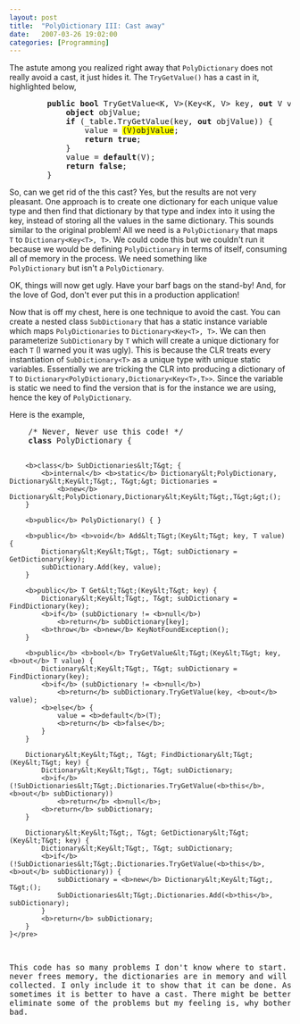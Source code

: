 ```yaml
---
layout: post
title:  "PolyDictionary III: Cast away"
date:   2007-03-26 19:02:00
categories: [Programming]
---
```

<p>The astute among you realized right away that <code>PolyDictionary</code> 
does not really avoid a cast, it just hides it. The <code>TryGetValue()</code>
has a cast in it, highlighted below,</p>
<pre>        <b>public</b> <b>bool</b> TryGetValue&lt;K, V&gt;(Key&lt;K, V&gt; key, <b>out</b> V value) {
            <b>object</b> objValue;
            <b>if</b> (_table.TryGetValue(key, <b>out</b> objValue)) {
                value = <span style="background-color:#FFFF00">(V)objValue</span>;
                <b>return</b> <b>true</b>;
            }
            value = <b>default</b>(V);
            <b>return</b> <b>false</b>;
        }</pre>
<p>So, can we get rid of the this cast? Yes, but the results are not very
pleasant. One approach is to create one dictionary for each unique value type
and then find that dictionary by that type and index into it using the key,
instead of storing all the values in the same dictionary. This sounds similar to the
original problem! All we need is a <code>PolyDictionary</code> that maps <code>
T</code> to <code>Dictionary&lt;Key&lt;T&gt;, T&gt;</code>. We could code this but we
couldn't run it because we would be defining <code>PolyDictionary</code> in
terms of itself, consuming all of memory in the process. We need something like <code>
PolyDictionary</code> but isn't a <code>PolyDictionary</code>.</p>
<p>OK, things will now get ugly. Have your barf bags on the stand-by! And, for
the love of God, don't ever put this in a production application! </p>
<p>Now that is off my chest, here is one technique to avoid the cast. You can
create a nested class <code>SubDictionary</code> that has a static instance
variable which maps <code>PolyDictionaries</code> to <code>Dictionary&lt;Key&lt;T&gt;, T&gt;</code>.
We can then parameterize <code>SubDictionary</code> by <code>T</code> which will
create a unique dictionary for each <code>T</code> (I warned you it was ugly).
This is because the CLR treats every instantiation of <code>SubDictionary&lt;T&gt;</code> as a
unique type with unique static variables. Essentially we are tricking the CLR
into producing a dictionary of <code>T</code> to <code>Dictionary&lt;PolyDictionary,Dictionary&lt;Key&lt;T&gt;,T&gt;&gt;</code>.
Since the variable is static we need to find the version that is for the
instance we are using, hence the key of <code>PolyDictionary</code>.</p>
<p>Here is the example,</p>
<pre>    /* Never, Never use this code! */
    <b>class</b> PolyDictionary {

        <b>class</b> SubDictionaries&lt;T&gt; {
            <b>internal</b> <b>static</b> Dictionary&lt;PolyDictionary, Dictionary&lt;Key&lt;T&gt;, T&gt;&gt; Dictionaries =
                <b>new</b> Dictionary&lt;PolyDictionary,Dictionary&lt;Key&lt;T&gt;,T&gt;&gt;();
        }

        <b>public</b> PolyDictionary() { }

        <b>public</b> <b>void</b> Add&lt;T&gt;(Key&lt;T&gt; key, T value) {
            Dictionary&lt;Key&lt;T&gt;, T&gt; subDictionary = GetDictionary(key);
            subDictionary.Add(key, value);
        }

        <b>public</b> T Get&lt;T&gt;(Key&lt;T&gt; key) {
            Dictionary&lt;Key&lt;T&gt;, T&gt; subDictionary = FindDictionary(key);
            <b>if</b> (subDictionary != <b>null</b>)
                <b>return</b> subDictionary[key];
            <b>throw</b> <b>new</b> KeyNotFoundException();
        }

        <b>public</b> <b>bool</b> TryGetValue&lt;T&gt;(Key&lt;T&gt; key, <b>out</b> T value) {
            Dictionary&lt;Key&lt;T&gt;, T&gt; subDictionary = FindDictionary(key);
            <b>if</b> (subDictionary != <b>null</b>)
                <b>return</b> subDictionary.TryGetValue(key, <b>out</b> value);
            <b>else</b> {
                value = <b>default</b>(T);
                <b>return</b> <b>false</b>;
            }
        }

        Dictionary&lt;Key&lt;T&gt;, T&gt; FindDictionary&lt;T&gt;(Key&lt;T&gt; key) {
            Dictionary&lt;Key&lt;T&gt;, T&gt; subDictionary;
            <b>if</b> (!SubDictionaries&lt;T&gt;.Dictionaries.TryGetValue(<b>this</b>, <b>out</b> subDictionary))
                <b>return</b> <b>null</b>;
            <b>return</b> subDictionary;
        }

        Dictionary&lt;Key&lt;T&gt;, T&gt; GetDictionary&lt;T&gt;(Key&lt;T&gt; key) {
            Dictionary&lt;Key&lt;T&gt;, T&gt; subDictionary;
            <b>if</b> (!SubDictionaries&lt;T&gt;.Dictionaries.TryGetValue(<b>this</b>, <b>out</b> subDictionary)) {
                subDictionary = <b>new</b> Dictionary&lt;Key&lt;T&gt;, T&gt;();
                SubDictionaries&lt;T&gt;.Dictionaries.Add(<b>this</b>, subDictionary);
            }
            <b>return</b> subDictionary;
        }
    }</pre>

<p>This code has so many problems I don't know where to start. For one, it
never frees memory, the dictionaries are in memory and will never be
collected. I only include it to show that it can be done. As you can see,
sometimes it is better to have a cast. There might be better techniques that
eliminate some of the problems but my feeling is, why bother. The cast is not that
bad.</p>
